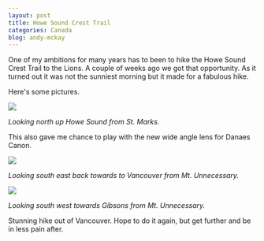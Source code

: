 ```yaml
---
layout: post
title: Howe Sound Crest Trail
categories: Canada
blog: andy-mckay
---
```


One of my ambitions for many years has to been to hike the Howe Sound Crest
Trail to the Lions. A couple of weeks ago we got that opportunity. As it turned out
it was not the sunniest morning but it made for a fabulous hike.

Here's some pictures.

<img src="http://agmweb.ca/files/9495839602_07772bd509_c.jpg">

<cite>Looking north up Howe Sound from St. Marks.</cite>

This also gave me chance to play with the new wide angle lens for Danaes Canon.

<img src="http://agmweb.ca/files/9493052729_2f04b03631_c.jpg">

<cite>Looking south east back towards to Vancouver from Mt. Unnecessary.</cite>

<img src="http://agmweb.ca/files/9495879060_386bb8b0bc_c.jpg">

<cite>Looking south west towards Gibsons from Mt. Unnecessary.</cite>

Stunning hike out of Vancouver. Hope to do it again, but get further and be in less pain after.
